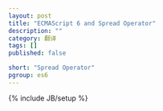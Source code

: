 ```yaml
---
layout: post
title: "ECMAScript 6 and Spread Operator"
description: ""
category: 翻译
tags: []
published: false

short: "Spread Operator"
pgroup: es6
---
```

{% include JB/setup %}
